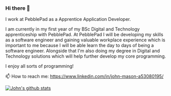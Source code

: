 ### Hi there 👋
I work at PebblePad as a Apprentice Application Developer.

I am currently in my first year of my BSc Digital and Technology apprenticeship with PebblePad. At PebblePad I will be developing my skills as a software engineer and gaining valuable workplace experience which is important to me because I will be able learn the day to days of being a software engineer. Alongside that I'm also doing my degree in Digital and Technology solutions which will help further develop my core programming. 

I enjoy all sorts of programming!

📫 How to reach me: https://www.linkedin.com/in/john-mason-a53080195/

[![John's github stats](https://github-readme-stats.vercel.app/api?username=johnmason27)](https://github.com/anuraghazra/github-readme-stats)
